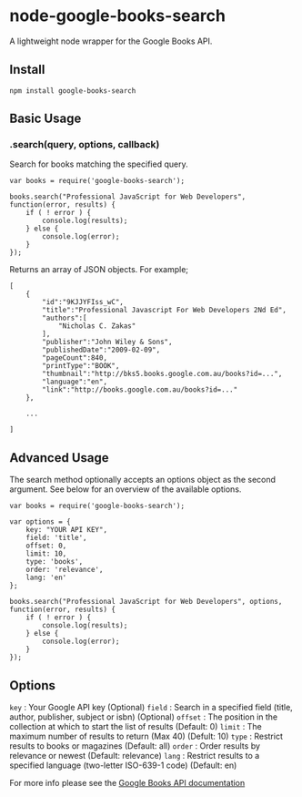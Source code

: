 # node-google-books-search

A lightweight node wrapper for the Google Books API.

## Install

    npm install google-books-search

## Basic Usage

### .search(query, options, callback)

Search for books matching the specified query.

    var books = require('google-books-search');

    books.search("Professional JavaScript for Web Developers", function(error, results) {
        if ( ! error ) {
            console.log(results);
        } else {
            console.log(error);
        }
    });

Returns an array of JSON objects. For example;

    [
        {
            "id":"9KJJYFIss_wC",
            "title":"Professional Javascript For Web Developers 2Nd Ed",
            "authors":[
                "Nicholas C. Zakas"
            ],
            "publisher":"John Wiley & Sons",
            "publishedDate":"2009-02-09",
            "pageCount":840,
            "printType":"BOOK",
            "thumbnail":"http://bks5.books.google.com.au/books?id=...",
            "language":"en",
            "link":"http://books.google.com.au/books?id=..."
        },

        ...

    ]

## Advanced Usage

The search method optionally accepts an options object as the second argument. See below for an overview of the available options.

    var books = require('google-books-search');

    var options = {
        key: "YOUR API KEY",
        field: 'title',
        offset: 0,
        limit: 10,
        type: 'books',
        order: 'relevance',
        lang: 'en'
    };

    books.search("Professional JavaScript for Web Developers", options, function(error, results) {
        if ( ! error ) {
            console.log(results);
        } else {
            console.log(error);
        }
    });

## Options

`key` : Your Google API key (Optional)
`field` : Search in a specified field (title, author, publisher, subject or isbn) (Optional)
`offset` : The position in the collection at which to start the list of results (Default: 0)
`limit` : The maximum number of results to return (Max 40) (Defult: 10)
`type` : Restrict results to books or magazines (Default: all)
`order` : Order results by relevance or newest (Default: relevance)
`lang` : Restrict results to a specified language (two-letter ISO-639-1 code) (Default: en)

For more info please see the [Google Books API documentation](http://code.google.com/apis/books/docs/v1/using.html)
